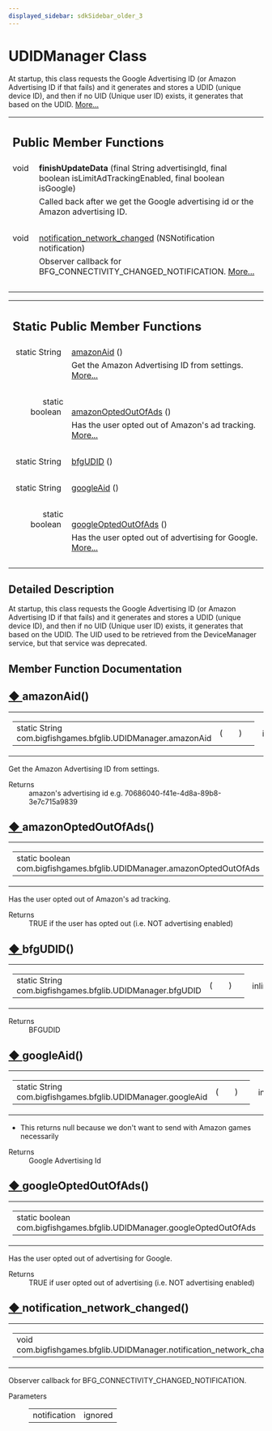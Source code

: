```yaml
---
displayed_sidebar: sdkSidebar_older_3
---
```

# UDIDManager Class 

<div class="contents">At startup, this class requests the Google Advertising ID (or Amazon Advertising ID if that fails) and it generates and stores a UDID (unique device ID), and then if no UID (Unique user ID) exists, it generates that based on the UDID.    <a href="classcom_1_1bigfishgames_1_1bfglib_1_1_u_d_i_d_manager.html#details">More...</a><table class="memberdecls"><tr class="heading"><td colspan="2"><h2 class="groupheader"><a id="pub-methods" name="pub-methods"></a> Public Member Functions</h2></td></tr><tr class="memitem:a8a5cb03e611aa38d4195bc005bdc817d"><td class="memItemLeft" align="right" valign="top"><a id="a8a5cb03e611aa38d4195bc005bdc817d" name="a8a5cb03e611aa38d4195bc005bdc817d"></a> void&#160;</td><td class="memItemRight" valign="bottom"><b>finishUpdateData</b> (final String advertisingId, final boolean isLimitAdTrackingEnabled, final boolean isGoogle)</td></tr><tr class="memdesc:a8a5cb03e611aa38d4195bc005bdc817d"><td class="mdescLeft">&#160;</td><td class="mdescRight">Called back after we get the Google advertising id or the Amazon advertising ID. <br /></td></tr><tr class="separator:a8a5cb03e611aa38d4195bc005bdc817d"><td class="memSeparator" colspan="2">&#160;</td></tr><tr class="memitem:a493d798af982cdc25715bf0f777c9e6f"><td class="memItemLeft" align="right" valign="top">void&#160;</td><td class="memItemRight" valign="bottom"><a class="el" href="classcom_1_1bigfishgames_1_1bfglib_1_1_u_d_i_d_manager.html#a493d798af982cdc25715bf0f777c9e6f">notification_network_changed</a> (NSNotification notification)</td></tr><tr class="memdesc:a493d798af982cdc25715bf0f777c9e6f"><td class="mdescLeft">&#160;</td><td class="mdescRight">Observer callback for BFG_CONNECTIVITY_CHANGED_NOTIFICATION.  <a href="classcom_1_1bigfishgames_1_1bfglib_1_1_u_d_i_d_manager.html#a493d798af982cdc25715bf0f777c9e6f">More...</a><br /></td></tr><tr class="separator:a493d798af982cdc25715bf0f777c9e6f"><td class="memSeparator" colspan="2">&#160;</td></tr></table><table class="memberdecls"><tr class="heading"><td colspan="2"><h2 class="groupheader"><a id="pub-static-methods" name="pub-static-methods"></a> Static Public Member Functions</h2></td></tr><tr class="memitem:a1d676938ddd511472fcf57f9c7f39cb9"><td class="memItemLeft" align="right" valign="top">static String&#160;</td><td class="memItemRight" valign="bottom"><a class="el" href="classcom_1_1bigfishgames_1_1bfglib_1_1_u_d_i_d_manager.html#a1d676938ddd511472fcf57f9c7f39cb9">amazonAid</a> ()</td></tr><tr class="memdesc:a1d676938ddd511472fcf57f9c7f39cb9"><td class="mdescLeft">&#160;</td><td class="mdescRight">Get the Amazon Advertising ID from settings.  <a href="classcom_1_1bigfishgames_1_1bfglib_1_1_u_d_i_d_manager.html#a1d676938ddd511472fcf57f9c7f39cb9">More...</a><br /></td></tr><tr class="separator:a1d676938ddd511472fcf57f9c7f39cb9"><td class="memSeparator" colspan="2">&#160;</td></tr><tr class="memitem:a54e04c8369c79d88e4d71d2f7e631ef6"><td class="memItemLeft" align="right" valign="top">static boolean&#160;</td><td class="memItemRight" valign="bottom"><a class="el" href="classcom_1_1bigfishgames_1_1bfglib_1_1_u_d_i_d_manager.html#a54e04c8369c79d88e4d71d2f7e631ef6">amazonOptedOutOfAds</a> ()</td></tr><tr class="memdesc:a54e04c8369c79d88e4d71d2f7e631ef6"><td class="mdescLeft">&#160;</td><td class="mdescRight">Has the user opted out of Amazon's ad tracking.  <a href="classcom_1_1bigfishgames_1_1bfglib_1_1_u_d_i_d_manager.html#a54e04c8369c79d88e4d71d2f7e631ef6">More...</a><br /></td></tr><tr class="separator:a54e04c8369c79d88e4d71d2f7e631ef6"><td class="memSeparator" colspan="2">&#160;</td></tr><tr class="memitem:ac164963ee64a45bb4dcc16a7e38f25c1"><td class="memItemLeft" align="right" valign="top">static String&#160;</td><td class="memItemRight" valign="bottom"><a class="el" href="classcom_1_1bigfishgames_1_1bfglib_1_1_u_d_i_d_manager.html#ac164963ee64a45bb4dcc16a7e38f25c1">bfgUDID</a> ()</td></tr><tr class="separator:ac164963ee64a45bb4dcc16a7e38f25c1"><td class="memSeparator" colspan="2">&#160;</td></tr><tr class="memitem:a3012a5d5e00c0032ecc748b3f43b06c0"><td class="memItemLeft" align="right" valign="top">static String&#160;</td><td class="memItemRight" valign="bottom"><a class="el" href="classcom_1_1bigfishgames_1_1bfglib_1_1_u_d_i_d_manager.html#a3012a5d5e00c0032ecc748b3f43b06c0">googleAid</a> ()</td></tr><tr class="separator:a3012a5d5e00c0032ecc748b3f43b06c0"><td class="memSeparator" colspan="2">&#160;</td></tr><tr class="memitem:ac7488c9fe41e366deb1bed288aa99079"><td class="memItemLeft" align="right" valign="top">static boolean&#160;</td><td class="memItemRight" valign="bottom"><a class="el" href="classcom_1_1bigfishgames_1_1bfglib_1_1_u_d_i_d_manager.html#ac7488c9fe41e366deb1bed288aa99079">googleOptedOutOfAds</a> ()</td></tr><tr class="memdesc:ac7488c9fe41e366deb1bed288aa99079"><td class="mdescLeft">&#160;</td><td class="mdescRight">Has the user opted out of advertising for Google.  <a href="classcom_1_1bigfishgames_1_1bfglib_1_1_u_d_i_d_manager.html#ac7488c9fe41e366deb1bed288aa99079">More...</a><br /></td></tr><tr class="separator:ac7488c9fe41e366deb1bed288aa99079"><td class="memSeparator" colspan="2">&#160;</td></tr></table><a name="details" id="details"></a><h2 class="groupheader">Detailed Description</h2><div class="textblock">At startup, this class requests the Google Advertising ID (or Amazon Advertising ID if that fails) and it generates and stores a UDID (unique device ID), and then if no UID (Unique user ID) exists, it generates that based on the UDID. The UID used to be retrieved from the DeviceManager service, but that service was deprecated. </div><h2 class="groupheader">Member Function Documentation</h2><a id="a1d676938ddd511472fcf57f9c7f39cb9" name="a1d676938ddd511472fcf57f9c7f39cb9"></a><h2 class="memtitle"><span class="permalink"><a href="#a1d676938ddd511472fcf57f9c7f39cb9">&#9670;&nbsp;</a></span>amazonAid()</h2><div class="memitem"><div class="memproto"><table class="mlabels"><tr><td class="mlabels-left"><table class="memname"><tr><td class="memname">static String com.bigfishgames.bfglib.UDIDManager.amazonAid </td><td>(</td><td class="paramname"></td><td>)</td><td></td></tr></table></td><td class="mlabels-right"><span class="mlabels"><span class="mlabel">inline</span><span class="mlabel">static</span></span></td></tr></table></div><div class="memdoc">Get the Amazon Advertising ID from settings. <dl class="section return"><dt>Returns</dt><dd>amazon's advertising id e.g. 70686040-f41e-4d8a-89b8-3e7c715a9839 </dd></dl></div></div><a id="a54e04c8369c79d88e4d71d2f7e631ef6" name="a54e04c8369c79d88e4d71d2f7e631ef6"></a><h2 class="memtitle"><span class="permalink"><a href="#a54e04c8369c79d88e4d71d2f7e631ef6">&#9670;&nbsp;</a></span>amazonOptedOutOfAds()</h2><div class="memitem"><div class="memproto"><table class="mlabels"><tr><td class="mlabels-left"><table class="memname"><tr><td class="memname">static boolean com.bigfishgames.bfglib.UDIDManager.amazonOptedOutOfAds </td><td>(</td><td class="paramname"></td><td>)</td><td></td></tr></table></td><td class="mlabels-right"><span class="mlabels"><span class="mlabel">inline</span><span class="mlabel">static</span></span></td></tr></table></div><div class="memdoc">Has the user opted out of Amazon's ad tracking. <dl class="section return"><dt>Returns</dt><dd>TRUE if the user has opted out (i.e. NOT advertising enabled) </dd></dl></div></div><a id="ac164963ee64a45bb4dcc16a7e38f25c1" name="ac164963ee64a45bb4dcc16a7e38f25c1"></a><h2 class="memtitle"><span class="permalink"><a href="#ac164963ee64a45bb4dcc16a7e38f25c1">&#9670;&nbsp;</a></span>bfgUDID()</h2><div class="memitem"><div class="memproto"><table class="mlabels"><tr><td class="mlabels-left"><table class="memname"><tr><td class="memname">static String com.bigfishgames.bfglib.UDIDManager.bfgUDID </td><td>(</td><td class="paramname"></td><td>)</td><td></td></tr></table></td><td class="mlabels-right"><span class="mlabels"><span class="mlabel">inline</span><span class="mlabel">static</span></span></td></tr></table></div><div class="memdoc"><dl class="section return"><dt>Returns</dt><dd>BFGUDID </dd></dl></div></div><a id="a3012a5d5e00c0032ecc748b3f43b06c0" name="a3012a5d5e00c0032ecc748b3f43b06c0"></a><h2 class="memtitle"><span class="permalink"><a href="#a3012a5d5e00c0032ecc748b3f43b06c0">&#9670;&nbsp;</a></span>googleAid()</h2><div class="memitem"><div class="memproto"><table class="mlabels"><tr><td class="mlabels-left"><table class="memname"><tr><td class="memname">static String com.bigfishgames.bfglib.UDIDManager.googleAid </td><td>(</td><td class="paramname"></td><td>)</td><td></td></tr></table></td><td class="mlabels-right"><span class="mlabels"><span class="mlabel">inline</span><span class="mlabel">static</span></span></td></tr></table></div><div class="memdoc"><ul><li>This returns null because we don't want to send with Amazon games necessarily</li></ul><dl class="section return"><dt>Returns</dt><dd>Google Advertising Id </dd></dl></div></div><a id="ac7488c9fe41e366deb1bed288aa99079" name="ac7488c9fe41e366deb1bed288aa99079"></a><h2 class="memtitle"><span class="permalink"><a href="#ac7488c9fe41e366deb1bed288aa99079">&#9670;&nbsp;</a></span>googleOptedOutOfAds()</h2><div class="memitem"><div class="memproto"><table class="mlabels"><tr><td class="mlabels-left"><table class="memname"><tr><td class="memname">static boolean com.bigfishgames.bfglib.UDIDManager.googleOptedOutOfAds </td><td>(</td><td class="paramname"></td><td>)</td><td></td></tr></table></td><td class="mlabels-right"><span class="mlabels"><span class="mlabel">inline</span><span class="mlabel">static</span></span></td></tr></table></div><div class="memdoc">Has the user opted out of advertising for Google. <dl class="section return"><dt>Returns</dt><dd>TRUE if user opted out of advertising (i.e. NOT advertising enabled) </dd></dl></div></div><a id="a493d798af982cdc25715bf0f777c9e6f" name="a493d798af982cdc25715bf0f777c9e6f"></a><h2 class="memtitle"><span class="permalink"><a href="#a493d798af982cdc25715bf0f777c9e6f">&#9670;&nbsp;</a></span>notification_network_changed()</h2><div class="memitem"><div class="memproto"><table class="mlabels"><tr><td class="mlabels-left"><table class="memname"><tr><td class="memname">void com.bigfishgames.bfglib.UDIDManager.notification_network_changed </td><td>(</td><td class="paramtype">NSNotification&#160;</td><td class="paramname"><em>notification</em></td><td>)</td><td></td></tr></table></td><td class="mlabels-right"><span class="mlabels"><span class="mlabel">inline</span></span></td></tr></table></div><div class="memdoc">Observer callback for BFG_CONNECTIVITY_CHANGED_NOTIFICATION. <dl class="params"><dt>Parameters</dt><dd><table class="params"><tr><td class="paramname">notification</td><td>ignored </td></tr></table></dd></dl></div></div></div> 
